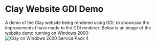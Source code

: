 # Clay Website GDI Demo
A demo of the Clay website being rendered using GDI, to showcase the improvements I have made to the GDI renderer. Below is an image of the website demo running on Windows 2000:
![Clay on Windows 2000 Service Pack 4](https://i.imgur.com/wmPx91F.png)